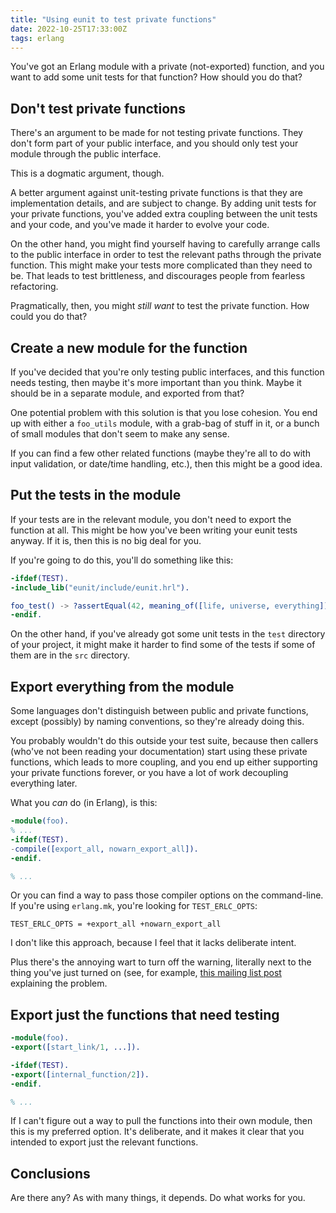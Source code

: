 ```yaml
---
title: "Using eunit to test private functions"
date: 2022-10-25T17:33:00Z
tags: erlang
---
```


You've got an Erlang module with a private (not-exported) function, and you want to add some unit tests for that
function? How should you do that?

## Don't test private functions

There's an argument to be made for not testing private functions. They don't form part of your public interface, and you
should only test your module through the public interface.

This is a dogmatic argument, though.

A better argument against unit-testing private functions is that they are implementation details, and are subject to
change. By adding unit tests for your private functions, you've added extra coupling between the unit tests and your
code, and you've made it harder to evolve your code.

On the other hand, you might find yourself having to carefully arrange calls to the public interface in order to test
the relevant paths through the private function. This might make your tests more complicated than they need to be. That
leads to test brittleness, and discourages people from fearless refactoring.

Pragmatically, then, you might _still want_ to test the private function. How could you do that?

## Create a new module for the function

If you've decided that you're only testing public interfaces, and this function needs testing, then maybe it's more
important than you think. Maybe it should be in a separate module, and exported from that?

One potential problem with this solution is that you lose cohesion. You end up with either a `foo_utils` module, with a
grab-bag of stuff in it, or a bunch of small modules that don't seem to make any sense.

If you can find a few other related functions (maybe they're all to do with input validation, or date/time handling,
etc.), then this might be a good idea.

## Put the tests in the module

If your tests are in the relevant module, you don't need to export the function at all. This might be how you've been
writing your eunit tests anyway. If it is, then this is no big deal for you.

If you're going to do this, you'll do something like this:

```erlang
-ifdef(TEST).
-include_lib("eunit/include/eunit.hrl").

foo_test() -> ?assertEqual(42, meaning_of([life, universe, everything])).
-endif.
```

On the other hand, if you've already got some unit tests in the `test` directory of your project, it might make it
harder to find some of the tests if some of them are in the `src` directory.

## Export everything from the module

Some languages don't distinguish between public and private functions, except (possibly) by naming conventions, so
they're already doing this.

You probably wouldn't do this outside your test suite, because then callers (who've not been reading your documentation)
start using these private functions, which leads to more coupling, and you end up either supporting your private
functions forever, or you have a lot of work decoupling everything later.

What you _can_ do (in Erlang), is this:

```erlang
-module(foo).
% ...
-ifdef(TEST).
-compile([export_all, nowarn_export_all]).
-endif.

% ...
```

Or you can find a way to pass those compiler options on the command-line. If you're using `erlang.mk`, you're looking
for `TEST_ERLC_OPTS`:

```
TEST_ERLC_OPTS = +export_all +nowarn_export_all
```

I don't like this approach, because I feel that it lacks deliberate intent.

Plus there's the annoying wart to turn off the warning, literally next to the thing you've just turned on (see, for
example, [this mailing list post](http://erlang.org/pipermail/erlang-questions/2017-October/094056.html) explaining the
problem.

## Export just the functions that need testing

```erlang
-module(foo).
-export([start_link/1, ...]).

-ifdef(TEST).
-export([internal_function/2]).
-endif.

% ...
```

If I can't figure out a way to pull the functions into their own module, then this is my preferred option. It's
deliberate, and it makes it clear that you intended to export just the relevant functions.

## Conclusions

Are there any? As with many things, it depends. Do what works for you.
